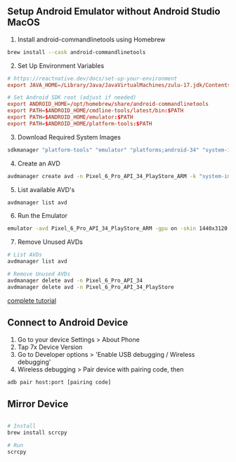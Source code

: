 ## Setup Android Emulator without Android Studio MacOS

1. Install android-commandlinetools using Homebrew

```bash
brew install --cask android-commandlinetools
```

2. Set Up Environment Variables

```toml
# https://reactnative.dev/docs/set-up-your-environment
export JAVA_HOME=/Library/Java/JavaVirtualMachines/zulu-17.jdk/Contents/Home

# Set Android SDK root (adjust if needed)
export ANDROID_HOME=/opt/homebrew/share/android-commandlinetools
export PATH=$ANDROID_HOME/cmdline-tools/latest/bin:$PATH
export PATH=$ANDROID_HOME/emulator:$PATH
export PATH=$ANDROID_HOME/platform-tools:$PATH
```

3. Download Required System Images

```bash
sdkmanager "platform-tools" "emulator" "platforms;android-34" "system-images;android-34;google_apis_playstore;arm64-v8a"
```

4. Create an AVD

```bash
avdmanager create avd -n Pixel_6_Pro_API_34_PlayStore_ARM -k "system-images;android-34;google_apis_playstore;arm64-v8a" --device "pixel_6_pro"
```

5. List available AVD's

```bash
avdmanager list avd
```

6. Run the Emulator

```bash
emulator -avd Pixel_6_Pro_API_34_PlayStore_ARM -gpu on -skin 1440x3120
```

7. Remove Unused AVDs

```bash
# List AVDs
avdmanager list avd

# Remove Unused AVDs
avdmanager delete avd -n Pixel_6_Pro_API_34
avdmanager delete avd -n Pixel_6_Pro_API_34_PlayStore
```

[complete tutorial](https://dev.to/mochafreddo/setting-up-and-managing-android-emulators-on-macos-with-homebrew-3fg0)

## Connect to Android Device

1. Go to your device Settings > About Phone
2. Tap 7x Device Version
3. Go to Developer options > 'Enable USB debugging / Wireless debugging'
4. Wireless debugging > Pair device with pairing code, then

```bash
adb pair host:port [pairing code]
```

## Mirror Device

```bash

# Install
brew install scrcpy

# Run
scrcpy
```
